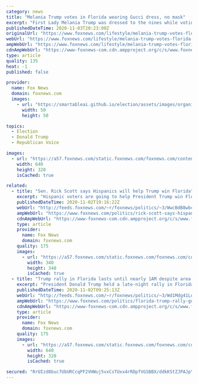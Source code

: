 ```yaml
---
category: news
title: "Melania Trump votes in Florida wearing Gucci dress, no mask"
excerpt: "First Lady Melania Trump was dressed to the nines while voting in person on Election Day, wearing an equestrian-print white dress among other high-fashion accessories. Trump cast her ballot at a voting center in Palm Beach,"
publishedDateTime: 2020-11-03T20:23:00Z
originalUrl: "https://www.foxnews.com/lifestyle/melania-trump-votes-florida-gucci"
webUrl: "https://www.foxnews.com/lifestyle/melania-trump-votes-florida-gucci"
ampWebUrl: "https://www.foxnews.com/lifestyle/melania-trump-votes-florida-gucci.amp"
cdnAmpWebUrl: "https://www-foxnews-com.cdn.ampproject.org/c/s/www.foxnews.com/lifestyle/melania-trump-votes-florida-gucci.amp"
type: article
quality: 135
heat: -1
published: false

provider:
  name: Fox News
  domain: foxnews.com
  images:
    - url: "https://smartableai.github.io/election/assets/images/organizations/foxnews.com-50x50.jpg"
      width: 50
      height: 50

topics:
  - Election
  - Donald Trump
  - Republican Voice

images:
  - url: "https://a57.foxnews.com/static.foxnews.com/foxnews.com/content/uploads/2020/11/640/320/Melania-Trump-Getty-1.jpg?ve=1&tl=1"
    width: 640
    height: 320
    isCached: true

related:
  - title: "Sen. Rick Scott says Hispanics will help Trump win Florida"
    excerpt: "Hispanic voters are going to help President Trump win Florida in the 2020 presidential election, Sen. Rick Scott, R-Fla., said on Monday."
    publishedDateTime: 2020-11-02T19:16:22Z
    webUrl: "http://feeds.foxnews.com/~r/foxnews/politics/~3/WwcBdB8wbc8/rick-scott-says-hispanics-will-help-trump-win-florida"
    ampWebUrl: "https://www.foxnews.com/politics/rick-scott-says-hispanics-will-help-trump-win-florida.amp"
    cdnAmpWebUrl: "https://www-foxnews-com.cdn.ampproject.org/c/s/www.foxnews.com/politics/rick-scott-says-hispanics-will-help-trump-win-florida.amp"
    type: article
    provider:
      name: Fox News
      domain: foxnews.com
    quality: 175
    images:
      - url: "https://a57.foxnews.com/static.foxnews.com/foxnews.com/content/uploads/2020/10/340/340/image-5.png?ve=1&tl=1"
        width: 340
        height: 340
        isCached: true
  - title: "Trump rally in Florida lasts until nearly 1AM despite area curfew"
    excerpt: "President Donald Trump held a late-night rally in Florida on Sunday night, which appeared to last until about 1 a.m., despite a midnight curfew in place for the area."
    publishedDateTime: 2020-11-02T09:25:13Z
    webUrl: "http://feeds.foxnews.com/~r/foxnews/politics/~3/Wd1Mdg41Lqg/florida-trump-rally-goes-past-midnight-despite-curfew"
    ampWebUrl: "https://www.foxnews.com/politics/florida-trump-rally-goes-past-midnight-despite-curfew.amp"
    cdnAmpWebUrl: "https://www-foxnews-com.cdn.ampproject.org/c/s/www.foxnews.com/politics/florida-trump-rally-goes-past-midnight-despite-curfew.amp"
    type: article
    provider:
      name: Fox News
      domain: foxnews.com
    quality: 175
    images:
      - url: "https://a57.foxnews.com/static.foxnews.com/foxnews.com/content/uploads/2020/11/640/320/AP20307224661221.jpg?ve=1&tl=1"
        width: 640
        height: 320
        isCached: true

secured: "RrUIzd8buc7UbURCcqPF2VHWuj5vxCsTUxx4rRDpfVGSBBX/ddkKStZJPAJpYc+CTtwbpQT2+yhMkn6qAbq0gDqH9xhEp3pTj//rEGzYaZh4dKLP6ISdsW7TJHlkHIeMCS9SGIEc5se45U1Bcm3PThxTv/Ak0EP9btSnJ65xM44mD3lPVz051+v/89TZ9mFNKxAnjkFxFJlP7AZ7AsEZDC5swKnefyO4YSmlPWuwBgvgDG5TCFv6WDmjq4zFkMXUvmcALidfG/L3GviuBqYC/ll9XhYHOPS9l6LM4T7UfjLSKb0rMvVZAPTbznfzJ3k6mi22JM4mkNLgSpyGah/8e0nWE79xLXnvv7x/Uvg+N4I=;v60mpbZBGcOCta5kDYGzqg=="
---
```


